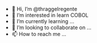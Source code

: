 - 👋 Hi, I’m @thraggelregente
- 👀 I’m interested in learn COBOL
- 🌱 I’m currently learning ...
- 💞️ I’m looking to collaborate on ...
- 📫 How to reach me ...

<!---
thraggelregente/thraggelregente is a ✨ special ✨ repository because its `README.md` (this file) appears on your GitHub profile.
You can click the Preview link to take a look at your changes.
--->
